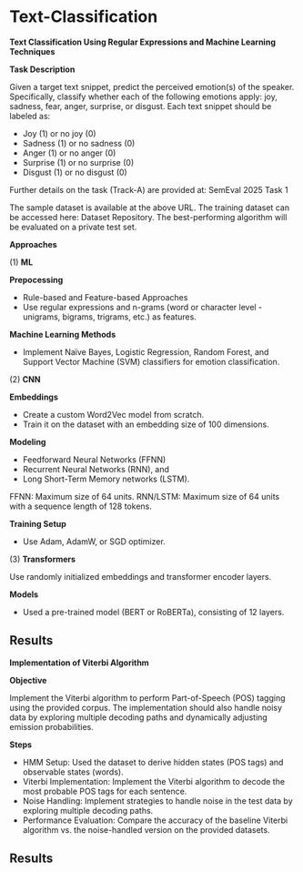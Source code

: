 # Text-Classification
**Text Classification Using Regular Expressions and Machine Learning Techniques**

**Task Description**

Given a target text snippet, predict the perceived emotion(s) of the speaker. Specifically, classify whether each of the following emotions apply: joy, sadness, fear, anger, surprise, or disgust. Each text snippet should be labeled as:

  - Joy (1) or no joy (0)
  - Sadness (1) or no sadness (0)
  - Anger (1) or no anger (0)
  - Surprise (1) or no surprise (0)
  - Disgust (1) or no disgust (0)

Further details on the task (Track-A) are provided at: SemEval 2025 Task 1

The sample dataset is available at the above URL. The training dataset can be accessed here: Dataset Repository. The best-performing algorithm will be evaluated on a private test set.

**Approaches**

(1) **ML**

**Prepocessing**
  - Rule-based and Feature-based Approaches
  - Use regular expressions and n-grams (word or character level - unigrams, bigrams, trigrams, etc.) as features.

**Machine Learning Methods**
  - Implement Naïve Bayes, Logistic Regression, Random Forest, and Support Vector Machine (SVM) classifiers for emotion classification.

(2) **CNN**

**Embeddings**
  - Create a custom Word2Vec model from scratch.
  - Train it on the dataset with an embedding size of 100 dimensions.

**Modeling**
  - Feedforward Neural Networks (FFNN)
  - Recurrent Neural Networks (RNN), and
  - Long Short-Term Memory networks (LSTM).

FFNN: Maximum size of 64 units. RNN/LSTM: Maximum size of 64 units with a sequence length of 128 tokens.

**Training Setup**
  - Use Adam, AdamW, or SGD optimizer.

(3) **Transformers**

Use randomly initialized embeddings and transformer encoder layers.

**Models**
  - Used a pre-trained model (BERT or RoBERTa), consisting of 12 layers.
 
 ## Results

**Implementation of Viterbi Algorithm**

**Objective**

Implement the Viterbi algorithm to perform Part-of-Speech (POS) tagging using the provided corpus. The implementation should also handle noisy data by exploring multiple decoding paths and dynamically adjusting emission probabilities.

**Steps**
  - HMM Setup: Used the dataset to derive hidden states (POS tags) and observable states (words).
  - Viterbi Implementation: Implement the Viterbi algorithm to decode the most probable POS tags for each sentence.
  - Noise Handling: Implement strategies to handle noise in the test data by exploring multiple decoding paths.
  - Performance Evaluation: Compare the accuracy of the baseline Viterbi algorithm vs. the noise-handled version on the provided datasets.
## Results    

